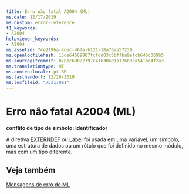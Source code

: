 ```yaml
---
title: Erro não fatal A2004 (ML)
ms.date: 12/17/2019
ms.custom: error-reference
f1_keywords:
- A2004
helpviewer_keywords:
- A2004
ms.assetid: 74e219ba-4dec-467a-b121-18a76aa57230
ms.openlocfilehash: 15de64569987fcfdd03c6bffba9efcb646c369b5
ms.sourcegitcommit: 0781c69b22797c41630601a176b9ea541be4f2a3
ms.translationtype: MT
ms.contentlocale: pt-BR
ms.lasthandoff: 12/20/2019
ms.locfileid: "75317091"
---
```

# <a name="ml-nonfatal-error-a2004"></a>Erro não fatal A2004 (ML)

**conflito de tipo de símbolo: identificador**

A diretiva [EXTERNDEF](externdef.md) ou [Label](label-masm.md) foi usada em uma variável, um símbolo, uma estrutura de dados ou um rótulo que foi definido no mesmo módulo, mas com um tipo diferente.

## <a name="see-also"></a>Veja também

[Mensagens de erro de ML](ml-error-messages.md)
